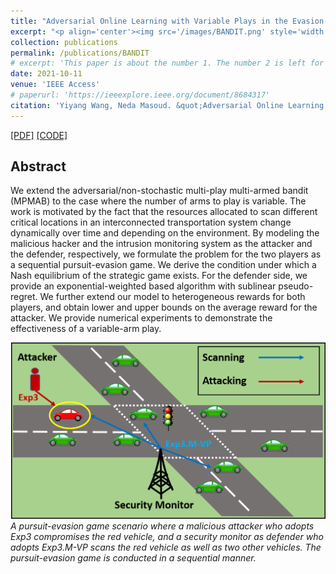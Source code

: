 ```yaml
---
title: "Adversarial Online Learning with Variable Plays in the Evasion-and-Pursuit Game: Theoretical Foundations and Application in Connected and Automated Vehicle Cybersecurity"
excerpt: "<p align='center'><img src='/images/BANDIT.png' style='width: 500px;'></p>"
collection: publications
permalink: /publications/BANDIT
# excerpt: 'This paper is about the number 1. The number 2 is left for future work.'
date: 2021-10-11
venue: 'IEEE Access'
# paperurl: 'https://ieeexplore.ieee.org/document/8684317'
citation: 'Yiyang Wang, Neda Masoud. &quot;Adversarial Online Learning with Variable Plays in the Evasion-and-Pursuit Game: Theoretical Foundations and Application in Connected and Automated Vehicle Cybersecurity.&quot; <i>DOI: 10.13140/RG.2.2.17253.73440/1</i>'
---
```


[[PDF]](https://www.researchgate.net/publication/345699783_Adversarial_Online_Learning_with_Variable_Plays_in_the_Pursuit-Evasion_Game_Theoretical_Foundations_and_Application_in_Connected_and_Automated_Vehicle_Cybersecurity)
[[CODE]](https://github.com/yiyang920/adversarial_multi_armed_bandit_variable_plays)

## Abstract
We extend the adversarial/non-stochastic multi-play multi-armed bandit (MPMAB) to the case where the number of arms to play is variable. The work is motivated by the fact that the resources allocated to scan different critical locations in an interconnected transportation system change dynamically over time and depending on the environment. By modeling the malicious hacker and the intrusion monitoring system as the attacker and the defender, respectively, we formulate the problem for the two players as a sequential pursuit-evasion game. We derive the condition under which a Nash equilibrium of the strategic game exists. For the defender side, we provide an exponential-weighted based algorithm with sublinear pseudo-regret. We further extend our model to heterogeneous rewards for both players, and obtain lower and upper bounds on the average reward for the attacker. We provide numerical experiments to demonstrate the effectiveness of a variable-arm play.

![](/images/BANDIT.png)
<br/><i>A pursuit-evasion game scenario where a malicious attacker who adopts Exp3 compromises the red vehicle, and a security monitor as defender who adopts Exp3.M-VP scans the red vehicle as well as two other vehicles. The pursuit-evasion game is conducted in a sequential manner.</i>